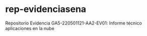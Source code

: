 # rep-evidenciasena
Repositorio Evidencia GA5-220501121-AA2-EV01: Informe técnico aplicaciones en la nube
